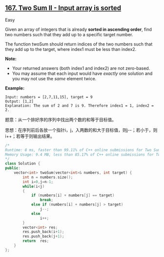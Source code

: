 ## [167. Two Sum II - Input array is sorted](https://leetcode.com/problems/two-sum-ii-input-array-is-sorted/)

Easy

Given an array of integers that is already **sorted in ascending order**, find two numbers such that they add up to a specific target number.

The function twoSum should return indices of the two numbers such that they add up to the target, where index1 must be less than index2.

**Note:**

- Your returned answers (both index1 and index2) are not zero-based.
- You may assume that each input would have *exactly* one solution and you may not use the *same* element twice.

**Example:**

```
Input: numbers = [2,7,11,15], target = 9
Output: [1,2]
Explanation: The sum of 2 and 7 is 9. Therefore index1 = 1, index2 = 2.
```

题意：从一个排好序的序列中找出两个数的和等于目标值。

思想：在序列前后各放一个指针i，j，入两数的和大于目标值，则j--；若小于，则i++；若等于则输出结果。

```c++
/*
Runtime: 8 ms, faster than 99.11% of C++ online submissions for Two Sum II - Input array is sorted.
Memory Usage: 9.4 MB, less than 85.17% of C++ online submissions for Two Sum II - Input array is sorted.
*/
class Solution {
public:
    vector<int> twoSum(vector<int>& numbers, int target) {
        int n = numbers.size();
        int i=0,j=n-1;
        while(i<j)
        {
            if (numbers[i] + numbers[j] == target)
                break;
            else if (numbers[i] + numbers[j] > target)
                j--;
            else 
                i++;
        }
        vector<int> res;
        res.push_back(i+1);
        res.push_back(j+1);
        return  res;
    }
};
```

